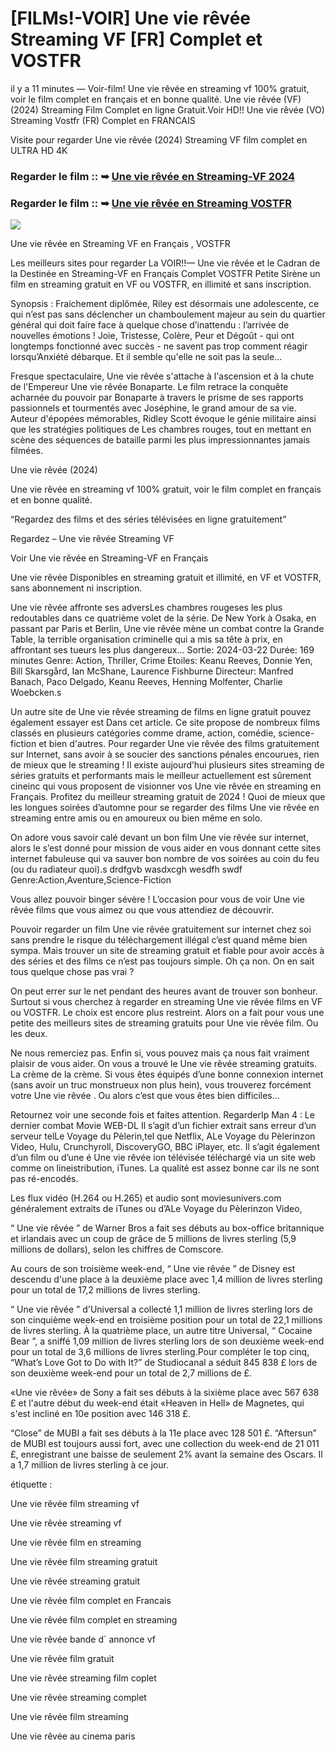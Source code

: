 # [FILMs!-VOIR] Une vie rêvée Streaming VF [FR] Complet et VOSTFR

il y a 11 minutes — Voir-film! Une vie rêvée en streaming vf 100% gratuit, voir le film complet en français et en bonne qualité. Une vie rêvée (VF) (2024) Streaming Film Complet en ligne Gratuit.Voir HD!! Une vie rêvée (VO) Streaming Vostfr (FR) Complet en FRANCAIS

Visite pour regarder Une vie rêvée (2024) Streaming VF film complet en ULTRA HD 4K

### Regarder le film :: ➥ [Une vie rêvée en Streaming-VF 2024](https://t.co/WCn745twJZ)

### Regarder le film :: ➥ [Une vie rêvée en Streaming VOSTFR](https://t.co/WCn745twJZ)

<p dir="auto"><a href="https://t.co/WCn745twJZ" title="PLAYNOW" rel="nofollow"><img src="https://i.imgur.com/jhNGoEt.gif" style="max-width: 100%;"></a></p>

Une vie rêvée en Streaming VF en Français , VOSTFR

Les meilleurs sites pour regarder La VOIR!!— Une vie rêvée et le Cadran de la Destinée en Streaming-VF en Français Complet VOSTFR Petite Sirène un film en streaming gratuit en VF ou VOSTFR, en illimité et sans inscription.

Synopsis : Fraichement diplômée, Riley est désormais une adolescente, ce qui n’est pas sans déclencher un chamboulement majeur au sein du quartier général qui doit faire face à quelque chose d’inattendu : l’arrivée de nouvelles émotions ! Joie, Tristesse, Colère, Peur et Dégoût - qui ont longtemps fonctionné avec succès - ne savent pas trop comment réagir lorsqu’Anxiété débarque. Et il semble qu'elle ne soit pas la seule...

Fresque spectaculaire, Une vie rêvée s'attache à l'ascension et à la chute de l'Empereur Une vie rêvée Bonaparte. Le film retrace la conquête acharnée du pouvoir par Bonaparte à travers le prisme de ses rapports passionnels et tourmentés avec Joséphine, le grand amour de sa vie. Auteur d'épopées mémorables, Ridley Scott évoque le génie militaire ainsi que les stratégies politiques de Les chambres rouges, tout en mettant en scène des séquences de bataille parmi les plus impressionnantes jamais filmées.

Une vie rêvée (2024)

Une vie rêvée en streaming vf 100% gratuit, voir le film complet en français et en bonne qualité.

“Regardez des films et des séries télévisées en ligne gratuitement”

Regardez – Une vie rêvée Streaming VF

Voir Une vie rêvée en Streaming-VF en Français

Une vie rêvée Disponibles en streaming gratuit et illimité, en VF et VOSTFR, sans abonnement ni inscription.

Une vie rêvée affronte ses adversLes chambres rougeses les plus redoutables dans ce quatrième volet de la série. De New York à Osaka, en passant par Paris et Berlin, Une vie rêvée mène un combat contre la Grande Table, la terrible organisation criminelle qui a mis sa tête à prix, en affrontant ses tueurs les plus dangereux... Sortie: 2024-03-22 Durée: 169 minutes Genre: Action, Thriller, Crime Etoiles: Keanu Reeves, Donnie Yen, Bill Skarsgård, Ian McShane, Laurence Fishburne Directeur: Manfred Banach, Paco Delgado, Keanu Reeves, Henning Molfenter, Charlie Woebcken.s

Un autre site de Une vie rêvée streaming de films en ligne gratuit pouvez également essayer est Dans cet article. Ce site propose de nombreux films classés en plusieurs catégories comme drame, action, comédie, science-fiction et bien d'autres. Pour regarder Une vie rêvée des films gratuitement sur Internet, sans avoir à se soucier des sanctions pénales encourues, rien de mieux que le streaming ! Il existe aujourd’hui plusieurs sites streaming de séries gratuits et performants mais le meilleur actuellement est sûrement cineinc qui vous proposent de visionner vos Une vie rêvée en streaming en Français. Profitez du meilleur streaming gratuit de 2024 ! Quoi de mieux que les longues soirées d’automne pour se regarder des films Une vie rêvée en streaming entre amis ou en amoureux ou bien même en solo.

On adore vous savoir calé devant un bon film Une vie rêvée sur internet, alors le s’est donné pour mission de vous aider en vous donnant cette sites internet fabuleuse qui va sauver bon nombre de vos soirées au coin du feu (ou du radiateur quoi).s drdfgvb wasdxcgh wesdfh swdf Genre:Action,Aventure,Science-Fiction

Vous allez pouvoir binger sévère ! L’occasion pour vous de voir Une vie rêvée films que vous aimez ou que vous attendiez de découvrir.

Pouvoir regarder un film Une vie rêvée gratuitement sur internet chez soi sans prendre le risque du téléchargement illégal c’est quand même bien sympa. Mais trouver un site de streaming gratuit et fiable pour avoir accès à des séries et des films ce n’est pas toujours simple. Oh ça non. On en sait tous quelque chose pas vrai ?

On peut errer sur le net pendant des heures avant de trouver son bonheur. Surtout si vous cherchez à regarder en streaming Une vie rêvée films en VF ou VOSTFR. Le choix est encore plus restreint. Alors on a fait pour vous une petite des meilleurs sites de streaming gratuits pour Une vie rêvée film. Ou les deux.

Ne nous remerciez pas. Enfin si, vous pouvez mais ça nous fait vraiment plaisir de vous aider. On vous a trouvé le Une vie rêvée streaming gratuits. La crème de la crème. Si vous êtes équipés d’une bonne connexion internet (sans avoir un truc monstrueux non plus hein), vous trouverez forcément votre Une vie rêvée . Ou alors c’est que vous êtes bien difficiles…

Retournez voir une seconde fois et faites attention. RegarderIp Man 4 : Le dernier combat Movie WEB-DL Il s’agit d’un fichier extrait sans erreur d’un serveur telLe Voyage du Pèlerin,tel que Netflix, ALe Voyage du Pèlerinzon Video, Hulu, Crunchyroll, DiscoveryGO, BBC iPlayer, etc. Il s’agit également d’un film ou d’une é Une vie rêvée ion télévisée téléchargé via un site web comme on lineistribution, iTunes. La qualité est assez bonne car ils ne sont pas ré-encodés.

Les flux vidéo (H.264 ou H.265) et audio sont moviesunivers.com généralement extraits de iTunes ou d’ALe Voyage du Pèlerinzon Video,

“ Une vie rêvée ” de Warner Bros a fait ses débuts au box-office britannique et irlandais avec un coup de grâce de 5 millions de livres sterling (5,9 millions de dollars), selon les chiffres de Comscore.

Au cours de son troisième week-end, “ Une vie rêvée ” de Disney est descendu d'une place à la deuxième place avec 1,4 million de livres sterling pour un total de 17,2 millions de livres sterling.

“ Une vie rêvée ” d'Universal a collecté 1,1 million de livres sterling lors de son cinquième week-end en troisième position pour un total de 22,1 millions de livres sterling. À la quatrième place, un autre titre Universal, “ Cocaine Bear ”, a sniffé 1,09 million de livres sterling lors de son deuxième week-end pour un total de 3,6 millions de livres sterling.Pour compléter le top cinq, “What’s Love Got to Do with It?” de Studiocanal a séduit 845 838 £ lors de son deuxième week-end pour un total de 2,7 millions de £.

«Une vie rêvée» de Sony a fait ses débuts à la sixième place avec 567 638 £ et l'autre début du week-end était «Heaven in Hell» de Magnetes, qui s'est incliné en 10e position avec 146 318 £.

“Close” de MUBI a fait ses débuts à la 11e place avec 128 501 £. “Aftersun” de MUBI est toujours aussi fort, avec une collection du week-end de 21 011 £, enregistrant une baisse de seulement 2% avant la semaine des Oscars. Il a 1,7 million de livres sterling à ce jour.

étiquette :

Une vie rêvée film streaming vf

Une vie rêvée streaming vf

Une vie rêvée film en streaming

Une vie rêvée film streaming gratuit

Une vie rêvée streaming gratuit

Une vie rêvée film complet en Francais

Une vie rêvée film complet en streaming

Une vie rêvée bande d` annonce vf

Une vie rêvée film gratuit

Une vie rêvée streaming film coplet

Une vie rêvée streaming complet

Une vie rêvée film streaming

Une vie rêvée au cinema paris
